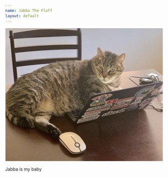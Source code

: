 ```yaml
---
name: Jabba The Fluff
layout: default
---
```


![Picture of Jabba The Fluff](assets/jabba.png)

Jabba is my baby
